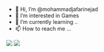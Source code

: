 - 👋 Hi, I’m @mohammadjafarinejad
- 👀 I’m interested in Games
- 🌱 I’m currently learning ..
- 📫 How to reach me ...

<!---
mohammadjafarinejad/mohammadjafarinejad is a ✨ special ✨ repository because its `README.md` (this file) appears on your GitHub profile.
You can click the Preview link to take a look at your changes.
--->

<a href="https://github.com/mohammadjafarinejad">
<img align="center" src="https://github-readme-stats.vercel.app/api?username=mohammadjafarinejad&show_icons=true&count_private=true&include_all_commits=true" /></a>

<a href="https://github.com/mohammadjafarinejad">
<img align="center" src="https://github-readme-stats.vercel.app/api/top-langs/?username=mohammadjafarinejad" />
</a>
